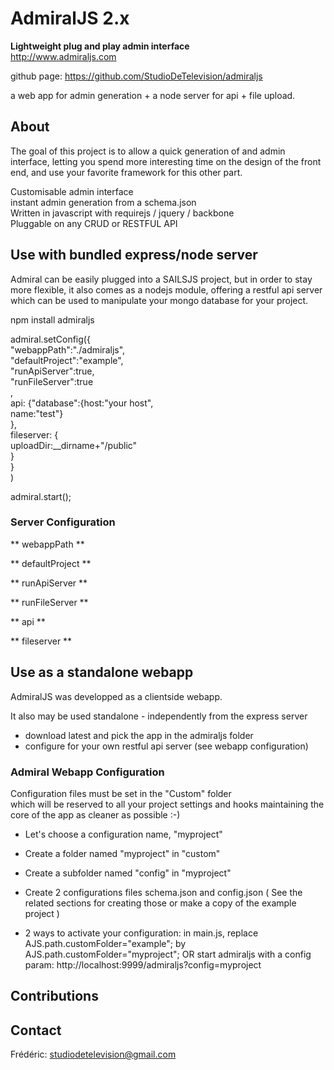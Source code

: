 AdmiralJS 2.x
===========
**Lightweight plug and play admin interface**  
http://www.admiraljs.com

github page: https://github.com/StudioDeTelevision/admiraljs  

a web app for admin generation + a node server for api + file upload.

## About

The goal of this project is to allow a quick generation of and admin interface, letting you spend more interesting time on the design of the front end, and use your favorite framework for this other part.
  
Customisable admin interface  
instant admin generation from a schema.json  
Written in javascript with requirejs / jquery / backbone  
Pluggable on any CRUD or RESTFUL API  
  
## Use with bundled express/node server

Admiral can be easily plugged into a SAILSJS project, but in order to stay more flexible, it also comes as a nodejs module, offering a restful api server which can be used to manipulate your mongo database for your project.

npm install admiraljs  
  
admiral.setConfig({  
  	"webappPath":"./admiraljs",  
  	"defaultProject":"example",  
  	"runApiServer":true,  
  	"runFileServer":true  
  	,  
  	api: {"database":{host:"your host",  
    		name:"test"}  
  	},  
  	fileserver: {  
    		uploadDir:__dirname+"/public"  
  	}  
}  
)  
  
admiral.start();


### Server Configuration

** webappPath **

** defaultProject **

** runApiServer **

** runFileServer **

** api **

** fileserver **

## Use as a standalone webapp

AdmiralJS was developped as a clientside webapp.  
  
It also may be used standalone - independently from the express server  
- download latest and pick the app in the admiraljs folder
- configure for your own restful api server (see webapp configuration)


### Admiral Webapp Configuration

Configuration files must be set in the "Custom" folder  
which will be reserved to all your project settings and hooks
maintaining the core of the app as cleaner as possible :-)

- Let's choose a configuration name, "myproject"

- Create a folder named "myproject" in "custom"

- Create a subfolder named "config" in "myproject"

- Create 2 configurations files schema.json and config.json
( See the related sections for creating those or make a copy of the example project )

- 2 ways to activate your configuration: 
in main.js, replace AJS.path.customFolder="example"; by AJS.path.customFolder="myproject"; OR start admiraljs with a config param: http://localhost:9999/admiraljs?config=myproject


## Contributions



## Contact

Frédéric: studiodetelevision@gmail.com  
	
